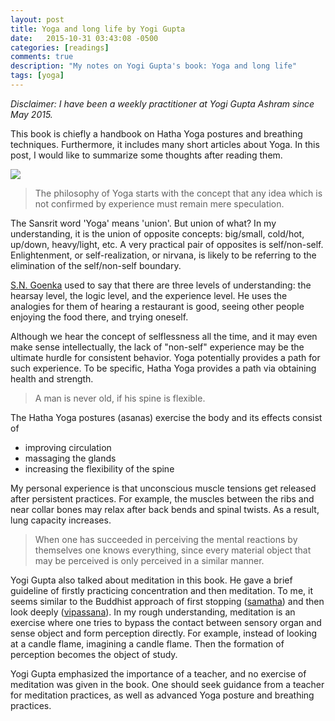 ```yaml
---
layout: post
title: Yoga and long life by Yogi Gupta
date:   2015-10-31 03:43:08 -0500
categories: [readings]
comments: true
description: "My notes on Yogi Gupta's book: Yoga and long life"
tags: [yoga]
---
```

*Disclaimer: I have been a weekly practitioner at Yogi Gupta Ashram
since May 2015.*

This book is chiefly a handbook on Hatha Yoga postures and breathing techniques. Furthermore, it includes many short articles about Yoga. 
In this post, I would like to summarize some thoughts after reading them.

<a href="https://www.amazon.com/gp/product/0996345604/ref=as_li_tl?ie=UTF8&camp=1789&creative=9325&creativeASIN=0996345604&linkCode=as2&tag=nosarthur2016-20&linkId=f38421744fdfaed3bd8e2ee1fe413c7f" target="_blank"><img border="0" src="//ws-na.amazon-adsystem.com/widgets/q?_encoding=UTF8&MarketPlace=US&ASIN=0996345604&ServiceVersion=20070822&ID=AsinImage&WS=1&Format=_SL250_&tag=nosarthur2016-20" ></a><img src="//ir-na.amazon-adsystem.com/e/ir?t=nosarthur2016-20&l=am2&o=1&a=0996345604" width="1" height="1" border="0" alt="" style="border:none !important; margin:0px !important;" />

> The philosophy of Yoga starts with the concept that any idea which is not confirmed by experience must remain mere speculation.

The Sansrit word 'Yoga' means 'union'. But union of what?
In my understanding, it is the union of opposite concepts: 
big/small, cold/hot, up/down, heavy/light, etc.
A very practical pair of opposites is self/non-self.
Enlightenment, or self-realization, or nirvana, is likely to be
referring to the elimination of the self/non-self boundary.

[S.N. Goenka](https://en.wikipedia.org/wiki/S._N._Goenka) used to say 
that there are three levels of understanding: the hearsay level, 
the logic level, and the experience level.
He uses the analogies for them
of hearing a restaurant is good, seeing other
people enjoying the food there, and trying oneself.

Although we hear the concept of selflessness all the time, 
and it may even make sense intellectually, the lack of "non-self"
experience may be the ultimate hurdle for consistent behavior.
Yoga potentially provides a path for such experience.
To be specific, Hatha Yoga provides a path via obtaining 
health and strength.

> A man is never old, if his spine is flexible.

The Hatha Yoga postures (asanas) exercise the body and its effects 
consist of

* improving circulation
* massaging the glands
* increasing the flexibility of the spine

My personal experience is that unconscious muscle tensions get
released after persistent practices. 
For example, the muscles between the ribs and near collar bones 
may relax after back bends and spinal twists. 
As a result, lung capacity increases.

> When one has succeeded in perceiving the mental reactions by themselves one knows everything, since every material object that may be perceived is only perceived in a similar manner.

Yogi Gupta also talked about meditation in this book.
He gave a brief guideline of firstly practicing concentration and 
then meditation. 
To me, it seems similar to the Buddhist approach of 
first stopping ([samatha](https://en.wikipedia.org/wiki/Samatha)) and then look deeply ([vipassana](https://en.wikipedia.org/wiki/Vipassanā)).
In my rough understanding, meditation is an exercise where one tries
to bypass the contact between sensory organ and sense object and 
form perception directly. For example, instead of looking at a 
candle flame, imagining a candle flame.
Then the formation of perception becomes the object of study.

Yogi Gupta emphasized the importance of a teacher, 
and no exercise of meditation was given in the book.
One should seek guidance from a teacher for meditation practices,
as well as advanced Yoga posture and breathing practices.
